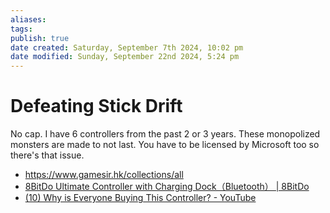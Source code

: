 ```yaml
---
aliases: 
tags: 
publish: true
date created: Saturday, September 7th 2024, 10:02 pm
date modified: Sunday, September 22nd 2024, 5:24 pm
---
```


# Defeating Stick Drift

No cap.  I have 6 controllers from the past 2 or 3 years.  These monopolized monsters are made to not last.  You have to be licensed by Microsoft too so there's that issue.

- https://www.gamesir.hk/collections/all
- [8BitDo Ultimate Controller with Charging Dock（Bluetooth） | 8BitDo](https://www.8bitdo.com/ultimate-bluetooth-controller/)
- [(10) Why is Everyone Buying This Controller? - YouTube](https://www.youtube.com/watch?v=3N5MlZg_Cdg) 

